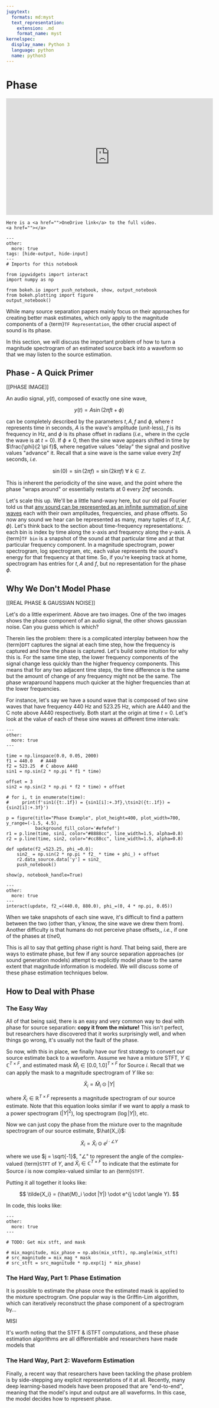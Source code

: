 ```yaml
---
jupytext:
  formats: md:myst
  text_representation:
    extension: .md
    format_name: myst
kernelspec:
  display_name: Python 3
  language: python
  name: python3
---
```


Phase
=====


<p align="center">
<iframe width="560" height="315" src="https://www.youtube.com/embed/FTQbiNvZqaY" frameborder="0" allow="accelerometer; autoplay; encrypted-media; gyroscope; picture-in-picture" allowfullscreen></iframe>
</p>

```{dropdown} Video not working?
Here is a <a href="">OneDrive link</a> to the full video.
<a href=""></a>
```

```{code-cell} ipython3
---
other:
  more: true
tags: [hide-output, hide-input]
---
# Imports for this notebook

from ipywidgets import interact
import numpy as np

from bokeh.io import push_notebook, show, output_notebook
from bokeh.plotting import figure
output_notebook()

```

While many source separation papers mainly focus on their approaches for creating
better mask estimates, which only apply to the magnitude components of a
{term}`TF Representation`, the other crucial aspect of sound is its phase.

In this section, we will discuss the important problem of how to turn a magnitude
spectrogram of an estimated source back into a waveform so that we may listen to
the source estimation.


## Phase - A Quick Primer

[[PHASE IMAGE]]

An audio signal, $y(t)$, composed of exactly one sine wave,

$$
y(t) = A \sin (2 \pi f t + \phi)
$$

can be completely described by the parameters $t, A, f$ and $\phi$, where
$t$ represents time in seconds, $A$ is the wave's amplitude (unit-less), $f$ is
its frequency in Hz, and $\phi$ is its phase offset in radians (_i.e.,_ where
in the cycle the wave is at $t=0$). If $\phi \ne 0$, then the sine wave appears
shifted in time by $\frac{\phi}{2 \pi f}$, where negative values "delay" the
signal and positive values "advance" it. Recall that a sine wave is the same
value every $2 \pi f$ seconds,
_i.e._

$$
\sin (0) = \sin(2 \pi f) = \sin(2k \pi f) ~ \forall ~ k \in \mathbb{Z}.
$$

This is inherent the periodicity of the sine wave, and the point where the phase
"wraps around" or essentially restarts at 0 every $2 \pi f$ seconds.

Let's scale this up. We'll be a little hand-wavy here, but our old pal Fourier
told us that
[any sound can be represented as an infinite summation of sine waves](https://en.wikipedia.org/wiki/Fourier_transform)
each with their own amplitudes, frequencies, and phase offsets. So now any sound
we hear can be represented as many, many tuples of $(t, A, f, \phi)$.
Let's think back
to the section about time-frequency representations: each bin is index by time
along the x-axis and frequency along the y-axis. A {term}`TF bin` is a snapshot
of the sound at that particular time and at that particular frequency component.
In a magnitude spectrogram, power spectrogram, log spectrogram, etc, each value
represents the sound's energy for that frequency at that time. So, if you're keeping
track at home, spectrogram has entries for $t, A$ and $f$, but no representation
for the phase $\phi$.

## Why We Don't Model Phase

[[REAL PHASE & GAUSSIAN NOISE]]

Let's do a little experiment. Above are two images. One of the two images shows
the phase component of an audio signal, the other shows gaussian noise. Can you
guess which is which?

Therein lies the problem: there is a complicated interplay between how the
{term}`DFT` captures the signal at each time step, how the frequency is captured
and how the phase is captured. Let's build some intuition for why this is.
For the same time step, the lower frequency components of the signal change less
quickly than the higher frequency components. This means that for any two adjacent
time steps, the time difference is the same but the amount of change of any frequency
might not be the same. The phase wraparound happens much quicker at the higher frequencies
than at the lower frequencies.

For instance, let's say we have a sound wave that is composed
of two sine waves that have frequency $440$ Hz and $523.25$ Hz, which are A440 and
the C note above A440 respectively. Both start at the origin at time $t = 0$.
Let's look at the value of each of these sine waves at different time intervals:

```{code-cell} ipython3
---
other:
  more: true
---

time = np.linspace(0.0, 0.05, 2000)
f1 = 440.0   # A440
f2 = 523.25  # C above A440
sin1 = np.sin(2 * np.pi * f1 * time)

offset = 3
sin2 = np.sin(2 * np.pi * f2 * time) + offset

# for i, t in enumerate(time):
#     print(f'sin1({t:.1f}) = {sin1[i]:+.3f},\tsin2({t:.1f}) = {sin2[i]:+.3f}')

p = figure(title="Phase Example", plot_height=400, plot_width=700, y_range=(-1.5, 4.5),
           background_fill_color='#efefef')
r1 = p.line(time, sin1, color="#8888cc", line_width=1.5, alpha=0.8)
r2 = p.line(time, sin2, color="#cc88cc", line_width=1.5, alpha=0.8)

def update(f2_=523.25, phi_=0.0):
    sin2_ = np.sin(2 * np.pi * f2_ * time + phi_) + offset
    r2.data_source.data['y'] = sin2_
    push_notebook()

show(p, notebook_handle=True)

```

```{code-cell} ipython3
---
other:
  more: true
---
interact(update, f2_=(440.0, 880.0), phi_=(0, 4 * np.pi, 0.05))
```


When we take snapshots of each sine wave, it's difficult to find a pattern between
the two (other than, y'know, the sine wave we drew them from).
Another difficulty is that humans do not perceive phase offsets,, _i.e._,
if one of the phases at $t /ne 0$,

This is all to say that getting phase right is _hard_. That being said, there are ways
to estimate phase, but few if any source separation approaches
(or sound generation models) attempt to explicitly model phase to the same extent
that magnitude information is modeled. We will discuss some of these phase estimation
techniques below.

## How to Deal with Phase



### The Easy Way

All of that being said, there is an easy and very common way to deal with phase
for source separation: **copy it from the mixture!** This isn't perfect, but
researchers have discovered that it works surprisingly well, and when things go
wrong, it's usually not the fault of the phase.

So now, with this in place, we finally have our first strategy to convert our
source estimate back to a waveform. Assume we have a mixture STFT,
$Y \in \mathbb{C}^{T \times F}$, and estimated mask
$\hat{M}_i \in [0.0, 1.0]^{T \times F}$ for Source $i$.
Recall that we can apply the mask to a magnitude spectrogram of $Y$ like so:

$$
\hat{X}_i = \hat{M}_i \odot |Y|
$$

where $\hat{X}_i \in \mathbb{R}^{T \times F}$ represents a magnitude spectrogram of
our source estimate. Note that this equation looks similar if we want to apply
a mask to a power spectrogram ($|Y|^2$), log spectrogram ($\log |Y|$), etc.

Now we can just copy the phase from the mixture over to the magnitude spectrogram
of our source estimate, $\hat{X_i}$:

$$
\tilde{X}_i = \hat{X}_i \odot e^{j \cdot \angle Y}
$$

where we use $j = \sqrt{-1}$, "$\angle$" to represent the angle of the complex-valued
{term}`STFT` of $Y$, and $\tilde{X}_i \in \mathbb{C}^{T \times F}$ to indicate
that the estimate for Source $i$ is now complex-valued similar to an {term}`STFT`.

Putting it all together it looks like:

$$
\tilde{X_i} = (\hat{M}_i \odot |Y|) \odot e^{j \cdot \angle Y}.
$$

In code, this looks like:

```{code-cell} ipython3
---
other:
  more: true
---

# TODO: Get mix stft, and mask

# mix_magnitude, mix_phase = np.abs(mix_stft), np.angle(mix_stft)
# src_magnitude = mix_mag * mask
# src_stft = src_magnitude * np.exp(1j * mix_phase)

```


### The Hard Way, Part 1: Phase Estimation

It is possible to estimate the phase once the estimated mask is applied to the
mixture spectrogram. One popular way is the Griffin-Lim algorithm, which can
iteratively reconstruct the phase component of a spectrogram by...

MISI

It's worth noting that the STFT & iSTFT computations, and these phase estimation
algorithms are all differentiable and researchers have made models that


### The Hard Way, Part 2:  Waveform Estimation

Finally, a recent way that researchers have been tackling the phase problem is
by side-stepping any explicit representations of it at all. Recently, many
deep learning-based models have been proposed that are "end-to-end", meaning that
the model's input and output are all waveforms. In this case, the model decides
how to represent phase.



[^fn1]: The amplitude, loudness, and energy of a sound are all calculated differently
 but still related. Here we will use "amplitude" as a stand-in for whichever one you
 choose.


